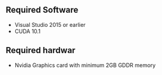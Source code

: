## Required Software
+ Visual Studio 2015 or earlier
+ CUDA 10.1

## Required hardwar
+ Nvidia Graphics card with minimum 2GB GDDR memory
